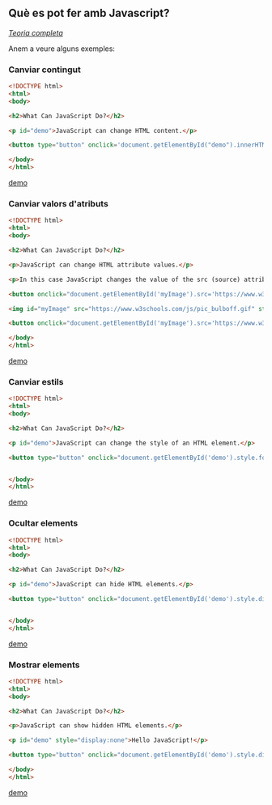 Què es pot fer amb Javascript?
----------------------

[*Teoria completa*](https://www.w3schools.com/js/js_intro.asp)

Anem a veure alguns exemples:

### Canviar contingut



```html
<!DOCTYPE html>
<html>
<body>

<h2>What Can JavaScript Do?</h2>

<p id="demo">JavaScript can change HTML content.</p>

<button type="button" onclick='document.getElementById("demo").innerHTML = "Hello JavaScript!"'>Click Me!</button>

</body>
</html>
```

[demo](https://www.w3schools.com/js/tryit.asp?filename=tryjs_intro_inner_html)

### Canviar valors d'atributs



```html
<!DOCTYPE html>
<html>
<body>

<h2>What Can JavaScript Do?</h2>

<p>JavaScript can change HTML attribute values.</p>

<p>In this case JavaScript changes the value of the src (source) attribute of an image.</p>

<button onclick="document.getElementById('myImage').src='https://www.w3schools.com/js/pic_bulbon.gif'">Turn on the light</button>

<img id="myImage" src="https://www.w3schools.com/js/pic_bulboff.gif" style="width:100px">

<button onclick="document.getElementById('myImage').src='https://www.w3schools.com/js/pic_bulboff.gif'">Turn off the light</button>

</body>
</html>
```

[demo](https://www.w3schools.com/js/tryit.asp?filename=tryjs_intro_lightbulb
)
### Canviar estils



```html
<!DOCTYPE html>
<html>
<body>

<h2>What Can JavaScript Do?</h2>

<p id="demo">JavaScript can change the style of an HTML element.</p>

<button type="button" onclick="document.getElementById('demo').style.fontSize='35px'">Click Me!</button>


</body>
</html>
```
[demo](https://www.w3schools.com/js/tryit.asp?filename=tryjs_intro_style)


### Ocultar elements



```html
<!DOCTYPE html>
<html>
<body>

<h2>What Can JavaScript Do?</h2>

<p id="demo">JavaScript can hide HTML elements.</p>

<button type="button" onclick="document.getElementById('demo').style.display='none'">Click Me!</button>


</body>
</html>
```

[demo](https://www.w3schools.com/js/tryit.asp?filename=tryjs_intro_hide)



### Mostrar elements



```html
<!DOCTYPE html>
<html>
<body>

<h2>What Can JavaScript Do?</h2>

<p>JavaScript can show hidden HTML elements.</p>

<p id="demo" style="display:none">Hello JavaScript!</p>

<button type="button" onclick="document.getElementById('demo').style.display='block'">Click Me!</button>

</body>
</html>
```

[demo](https://www.w3schools.com/js/tryit.asp?filename=tryjs_intro_show)
